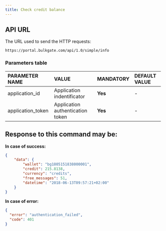 ```yaml
---
title: Check credit balance
---
```



## API URL
The URL used to send the HTTP requests:
``` url
https://portal.bulkgate.com/api/1.0/simple/info
```

### Parameters table

| PARAMETER NAME | VALUE | MANDATORY | DEFAULT VALUE |
|:--- |:--- |:--- |:--- |
|application_id|Application indentificator |**Yes**|-| 
|application_token|Application authentication token	|**Yes**|-|

## Response to this command may be:

**In case of success:**
``` json
{
    "data": {
        "wallet": "bg1805151838000001",
        "credit": 215.8138,
        "currency": "credits",
        "free_messages": 51,
        "datetime": "2018-06-13T09:57:21+02:00"
    }
}
```
 
**In case of error:**
``` json 
{
  "error": "authentication_failed",
  "code": 401
}
```
